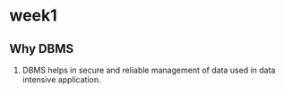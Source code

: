 # week1

## Why DBMS

1. DBMS helps in secure and reliable management of data used in data intensive application.
